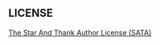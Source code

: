 

## LICENSE

[The Star And Thank Author License (SATA)](https://github.com/uimeet/PaPlayer/blob/master/LICENSE)
